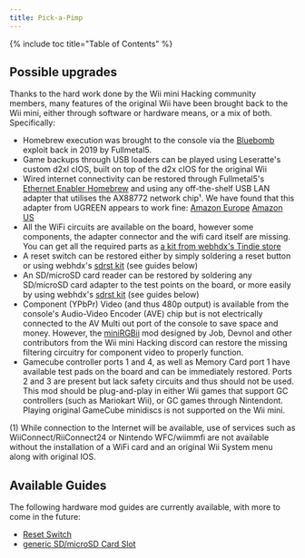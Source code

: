 ```yaml
---
title: Pick-a-Pimp
---
```

{% include toc title="Table of Contents" %}
## Possible upgrades

Thanks to the hard work done by the Wii mini Hacking community members, many features of the original Wii have been brought back to the Wii mini, either through software or hardware means, or a mix of both.
Specifically:

- Homebrew execution was brought to the console via the [Bluebomb](https://github.com/Fullmetal5/bluebomb) exploit back in 2019 by Fullmetal5.
- Game backups through USB loaders can be played using Leseratte's custom d2xl cIOS, built on top of the d2x cIOS for the original Wii
- Wired internet connectivity can be restored through Fullmetal5's [Ethernet Enabler Homebrew](https://wiibrew.org/wiki/Ethernet_Enabler) and using any off-the-shelf USB LAN adapter that utilises the AX88772 network chip¹. We have found that this adapter from UGREEN appears to work fine: [Amazon Europe](https://www.amazon.de/dp/B00MYT481C) [Amazon US](https://www.amazon.com/dp/B08DRKYKMM/)
- All the WiFi circuits are available on the board, however some components, the adapter connector and the wifi card itself are missing. You can get all the required parts as [a kit from webhdx's Tindie store](https://www.tindie.com/products/webhdx/wifi-kit-for-wii-mini/)
- A reset switch can be restored either by simply soldering a reset button or using webhdx's [sdrst kit](https://www.tindie.com/products/webhdx/wiimini-sdrst-sd-reset-button-mod-for-wii-mini/) (see guides below)
- An SD/microSD card reader can be restored by soldering any SD/microSD card adapter to the test points on the board, or more easily by using webhdx's [sdrst kit](https://www.tindie.com/products/webhdx/wiimini-sdrst-sd-reset-button-mod-for-wii-mini/) (see guides below)
- Component (YPbPr) Video (and thus 480p output) is available from the console's Audio-Video Encoder (AVE) chip but is not electrically connected to the AV Multi out port of the console to save space and money. However, the [miniRGBii](https://github.com/Wii-Mini-Hacking/miniRGBii) mod designed by Job, Devnol and other contributors from the Wii mini Hacking discord can restore the missing filtering circuitry for component video to properly function.
- Gamecube controller ports 1 and 4, as well as Memory Card port 1 have available test pads on the board and can be immediately restored. Ports 2 and 3 are present but lack safety circuits and thus should not be used. This mod should be plug-and-play in either Wii games that support GC controllers (such as Mariokart Wii), or GC games through Nintendont. Playing original GameCube minidiscs is not supported on the Wii mini.

(1) While connection to the Internet will be available, use of services such as WiiConnect/RiiConnect24 or Nintendo WFC/wiimmfi are not available without the installation of a WiFi card and an original Wii System menu along with original IOS.
## Available Guides

The following hardware mod guides are currently available, with more to come in the future:

<!--- TBA: [webhdx\'s SDRST Board for a reset button and microSD card slot](sdrst)-->
- [Reset Switch](reset)
- [generic SD/microSD Card Slot](sdcard)
<!--- TBA: [miniRGBii component video](miniRGBii)-->
<!--- TBA: [WiFi Adapter install](wifi)-->
<!--- TBA: [GameCube controller ports 1&4](gcc)-->
<!--- TBA: [GameCube memory card slot 1](gcmem)-->
